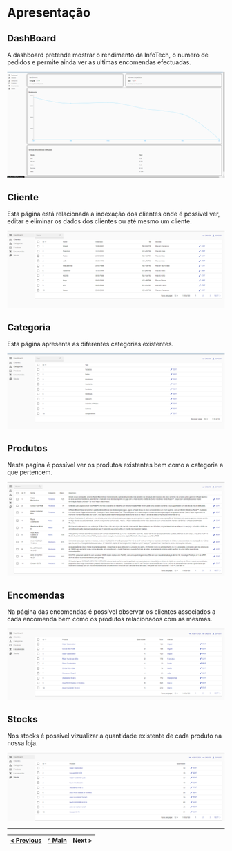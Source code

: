 # Apresentação

## DashBoard

A dashboard pretende mostrar o rendimento da InfoTech, o numero de pedidos e permite ainda ver as ultimas encomendas efectuadas.



![An alternative description](images/dashboardnov.png) 


## Cliente

Esta página está relacionada a indexação dos clientes onde é possivel ver, editar e eliminar os dados dos clientes ou até mesmo um cliente. 


![An alternative description](images/cliente.png)


## Categoria

Esta página apresenta as diferentes categorias existentes.

![An alternative description](images/categoria.png)

## Produtos

Nesta pagina é possível ver os produtos existentes bem como a categoria a que pertencem.

![An alternative description](images/produtos.png)


## Encomendas

Na página das encomendas é possível observar os clientes associados a cada encomenda bem como os produtos relacionados com as mesmas.

![An alternative description](images/encomendas.png)


## Stocks

Nos stocks é possível vizualizar a quantidade existente de cada produto na nossa loja.

![An alternative description](images/stocks.png)









---  
[< Previous](c3.md) | [^ Main](https://github.com/exemploTrabalho/report) | Next >
:--- | :---: | ---: 

